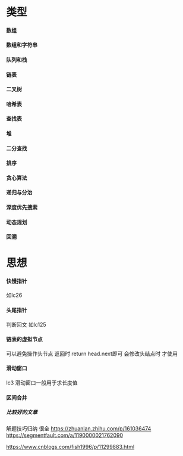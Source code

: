# 类型
#### 数组
#### 数组和字符串
#### 队列和栈
#### 链表
#### 二叉树
#### 哈希表
#### 查找表
#### 堆

#### 二分查找
#### 排序
#### 贪心算法
#### 递归与分治
#### 深度优先搜索
#### 动态规划
#### 回溯

# 思想

#### 快慢指针
如lc26

#### 头尾指针
判断回文 如lc125

#### 链表的虚拟节点
可以避免操作头节点 返回时 return head.next即可
会修改头结点时 才使用

#### 滑动窗口
lc3  滑动窗口一般用于求长度值

#### 区间合并



##### 比较好的文章
解题技巧归纳 很全
https://zhuanlan.zhihu.com/p/161036474
https://segmentfault.com/a/1190000021762090

https://www.cnblogs.com/fish1996/p/11299883.html
